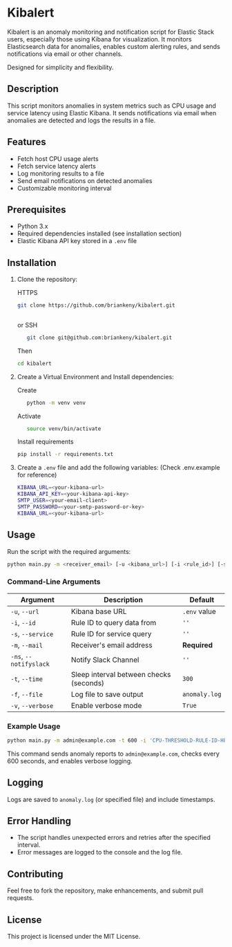 # Kibalert
Kibalert is an anomaly monitoring and notification script for Elastic Stack users, especially those using Kibana for visualization. It monitors Elasticsearch data for anomalies, enables custom alerting rules, and sends notifications via email or other channels. 

Designed for simplicity and flexibility.

## Description
This script monitors anomalies in system metrics such as CPU usage and service latency using Elastic Kibana. It sends notifications via email when anomalies are detected and logs the results in a file.

## Features
- Fetch host CPU usage alerts
- Fetch service latency alerts
- Log monitoring results to a file
- Send email notifications on detected anomalies
- Customizable monitoring interval

## Prerequisites
- Python 3.x
- Required dependencies installed (see installation section)
- Elastic Kibana API key stored in a `.env` file

## Installation
1. Clone the repository:
   
   HTTPS

   ```bash
   git clone https://github.com/briankeny/kibalert.git
  
   ```
   or SSH

   ```bash
      git clone git@github.com:briankeny/kibalert.git
   ```
   Then

   ```bash
   cd kibalert
   ```

2. Create a Virtual Environment and Install dependencies:
   
   Create

   ```bash
      python -m venv venv 
   ```
   Activate

   ```bash
      source venv/bin/activate
   ```  
   Install requirements

   ```bash
   pip install -r requirements.txt
   ```
3. Create a `.env` file and add the following variables: (Check .env.example for reference)
   ```bash
   KIBANA_URL=<your-kibana-url>
   KIBANA_API_KEY=<your-kibana-api-key>
   SMTP_USER=<your-email-client>
   SMTP_PASSWORD=<your-smtp-password-or-key>
   KIBANA_URL=<your-kibana-url> 
   ```

## Usage
Run the script with the required arguments:
```bash
python main.py -m <receiver_email> [-u <kibana_url>] [-i <rule_id>] [-s <service_id>] [-t <interval>] [-f <log_file>] [-v]
```

### Command-Line Arguments
| Argument  | Description  | Default  |
|-----------|-------------|----------|
| `-u`, `--url`  | Kibana base URL  | `.env` value |
| `-i`, `--id`  | Rule ID to query data from  | `''` |
| `-s`, `--service`  | Rule ID for service query  | `''` |
| `-m`, `--mail`  | Receiver's email address  | **Required** |
| `-ns`, `--notifyslack`  | Notify Slack Channel  | `''` |
| `-t`, `--time`  | Sleep interval between checks (seconds)  | `300` |
| `-f`, `--file`  | Log file to save output  | `anomaly.log` |
| `-v`, `--verbose`  | Enable verbose mode  | `True` |

### Example Usage

```bash
python main.py -m admin@example.com -t 600 -i 'CPU-THRESHOLD-RULE-ID-HERE-XXX' -s 'SERVICE-RULE-ID-HERE-XXX' -v True
```

This command sends anomaly reports to `admin@example.com`, checks every 600 seconds, and enables verbose logging.

## Logging
Logs are saved to `anomaly.log` (or specified file) and include timestamps.

## Error Handling
- The script handles unexpected errors and retries after the specified interval.
- Error messages are logged to the console and the log file.

## Contributing
Feel free to fork the repository, make enhancements, and submit pull requests.

## License
This project is licensed under the MIT License.